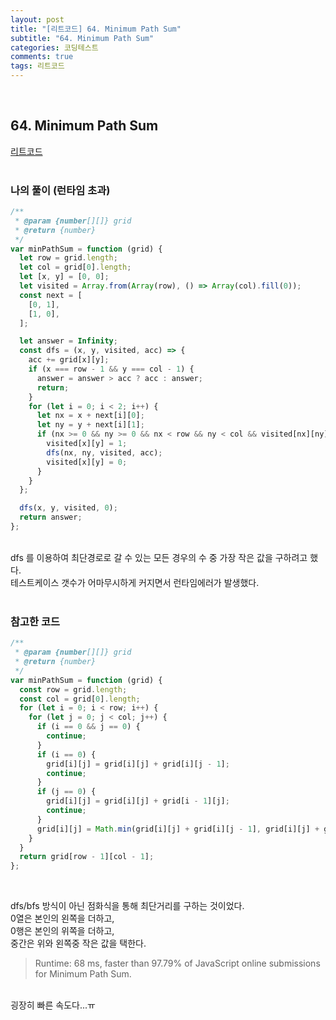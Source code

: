 ```yaml
---
layout: post
title: "[리트코드] 64. Minimum Path Sum"
subtitle: "64. Minimum Path Sum"
categories: 코딩테스트
comments: true
tags: 리트코드
---
```


<br>


## 64. Minimum Path Sum

[리트코드](https://leetcode.com/problems/minimum-path-sum/) <br><br>

### 나의 풀이 (런타임 초과)

```js
/**
 * @param {number[][]} grid
 * @return {number}
 */
var minPathSum = function (grid) {
  let row = grid.length;
  let col = grid[0].length;
  let [x, y] = [0, 0];
  let visited = Array.from(Array(row), () => Array(col).fill(0));
  const next = [
    [0, 1],
    [1, 0],
  ];

  let answer = Infinity;
  const dfs = (x, y, visited, acc) => {
    acc += grid[x][y];
    if (x === row - 1 && y === col - 1) {
      answer = answer > acc ? acc : answer;
      return;
    }
    for (let i = 0; i < 2; i++) {
      let nx = x + next[i][0];
      let ny = y + next[i][1];
      if (nx >= 0 && ny >= 0 && nx < row && ny < col && visited[nx][ny] === 0) {
        visited[x][y] = 1;
        dfs(nx, ny, visited, acc);
        visited[x][y] = 0;
      }
    }
  };

  dfs(x, y, visited, 0);
  return answer;
};
```
<br>
dfs 를 이용하여 최단경로로 갈 수 있는 모든 경우의 수 중 가장 작은 값을 구하려고 했다.<br>
테스트케이스 갯수가 어마무시하게 커지면서 런타임에러가 발생했다.
<br><br>

### 참고한 코드

```js
/**
 * @param {number[][]} grid
 * @return {number}
 */
var minPathSum = function (grid) {
  const row = grid.length;
  const col = grid[0].length;
  for (let i = 0; i < row; i++) {
    for (let j = 0; j < col; j++) {
      if (i == 0 && j == 0) {
        continue;
      }
      if (i == 0) {
        grid[i][j] = grid[i][j] + grid[i][j - 1];
        continue;
      }
      if (j == 0) {
        grid[i][j] = grid[i][j] + grid[i - 1][j];
        continue;
      }
      grid[i][j] = Math.min(grid[i][j] + grid[i][j - 1], grid[i][j] + grid[i - 1][j]);
    }
  }
  return grid[row - 1][col - 1];
};

```

<br>

dfs/bfs 방식이 아닌 점화식을 통해 최단거리를 구하는 것이었다.<br>
0열은 본인의 왼쪽을 더하고,<br>
0행은 본인의 위쪽을 더하고,<br>
중간은 위와 왼쪽중 작은 값을 택한다.<br>


>Runtime: 68 ms, faster than 97.79% of JavaScript online submissions for Minimum Path Sum.

<br>
굉장히 빠른 속도다...ㅠ